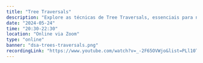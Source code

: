 ```yaml
---
title: "Tree Traversals"
description: "Explore as técnicas de Tree Traversals, essenciais para navegar e manipular árvores de forma eficiente. Descubra como pré-ordem, em-ordem e pós-ordem resolvem desafios computacionais!"
date: "2024-05-24"
time: "20:30-22:30"
location: "Online via Zoom"
type: "online"
banner: "dsa-trees-traversals.png"
recordingLink: "https://www.youtube.com/watch?v=_-2F65OVWjo&list=PLl10TyPY67Jgbh4QdRlRKr-7PjB9i5hWg"
---
```

